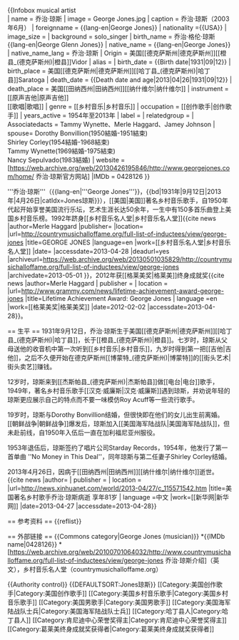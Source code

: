 {{Infobox musical artist  
| name                = 乔治·琼斯
| image               = George Jones.jpg
| caption             = 乔治·琼斯（2003年6月）
| foreignname             = {{lang-en|George Jones}}
| nationality           ={{USA}}
| image_size          =
| background          = solo_singer
| birth_name          = 乔治·格伦·琼斯<br>{{lang-en|George Glenn Jones}}
| native_name      = {{lang-en|George Jones}}
| native_name_lang = 乔治·琼斯
| Origin          = 美国[[德克萨斯州|德克萨斯州]][[橙县_(德克萨斯州)|橙县]]Vidor
| alias               =
| birth_date          = {{Birth date|1931|09|12}}
| birth_place         = 美国[[德克萨斯州|德克萨斯州]][[哈丁县_(德克萨斯州)|哈丁县]]Saratoga
| death_date          = {{Death date and age|2013|04|26|1931|09|12}}
| death_place         = 美国[[田纳西州|田纳西州]][[纳什维尔|纳什维尔]]
| instrument          = [[原声吉他|原声吉他]]<br>[[歌唱|歌唱]]
| genre               = [[乡村音乐|乡村音乐]]
| occupation          = [[创作歌手|创作歌手]]
| years_active        = 1954年至2013年
| label               = 
| relatedgroup            = 
| Associatedacts     = Tammy Wynette、Merle Haggard、Jamey Johnson
| spouse= Dorothy Bonvillion(1950結婚-1951結束)<br>Shirley Corley(1954結婚-1968結束)<br>Tammy Wynette(1969結婚-1975結束)<br>Nancy Sepulvado(1983結婚)
| website             = [https://web.archive.org/web/20130426195846/http://www.georgejones.com/home/ 乔治·琼斯官方网站]
|IMDb = 0428126
}}

'''乔治·琼斯'''（{{lang-en|'''George Jones'''}}，{{bd|1931年|9月12日|2013年|4月26日|catIdx=Jones琼斯}}），[[美国|美国]]著名乡村音乐歌手，自1950年代起开始享誉美国流行乐坛，艺术生涯长达50余年，一生中有150多首乐曲登上美国乡村音乐榜。1992年跻身[[乡村音乐名人堂|乡村音乐名人堂]]<ref>{{cite news |author=Merle Haggard |publisher= |location= |url=http://countrymusichalloffame.org/full-list-of-inductees/view/george-jones |title=GEORGE JONES |language=en |work=[[乡村音乐名人堂|乡村音乐名人堂]] |date= |accessdate=2013-04-28 |deadurl=yes |archiveurl=https://web.archive.org/web/20130501035829/http://countrymusichalloffame.org/full-list-of-inductees/view/george-jones |archivedate=2013-05-01 }}</ref>，2012年获[[格莱美奖|格莱美]]终身成就奖<ref>{{cite news |author=Merle Haggard | publisher = | location = |url=http://www.grammy.com/news/lifetime-achievement-award-george-jones |title=Lifetime Achievement Award: George Jones | language =en |work=[[格莱美奖|格莱美奖]] |date=2012-02-02 |accessdate=2013-04-28}}</ref>。

== 生平 ==
1931年9月12日，乔治·琼斯生于美国[[德克萨斯州|德克萨斯州]][[哈丁县_(德克萨斯州)|哈丁县]]，长于[[橙县_(德克萨斯州)|橙县]]。七岁时，琼斯从父母送他的收音机中第一次听到[[乡村音乐|乡村音乐]]，九岁时得到第一把[[吉他|吉他]]，之后不久便开始在德克萨斯州[[博蒙特_(德克萨斯州)|博蒙特]]的[[街头艺术|街头卖艺]]赚钱。

12岁时，琼斯来到[[杰斯帕县_(德克萨斯州)|杰斯帕县]]做[[电台|电台]]歌手，1949年，著名乡村音乐歌手[[汉克·威廉斯|汉克·威廉斯]]遇到琼斯，并劝说年轻的琼斯更应展示自己的特点而不要一味模仿Roy Acuff等一些流行歌手。

19岁时，琼斯与Dorothy Bonvillion结婚，但很快即在他们的女儿出生前离婚。[[朝鲜战争|朝鲜战争]]爆发后，琼斯加入[[美国海军陆战队|美国海军陆战队]]，但未赴前线，自1950年入伍后一直在加利福尼亚州服役。

1953年退伍后，琼斯签约了唱片公司Starday Records，1954年，他发行了第一首单曲 ''No Money in This Deal''，同年琼斯与第二任妻子Shirley Corley结婚。

2013年4月26日，因病于[[田纳西州|田纳西州]][[纳什维尔|纳什维尔]]逝世。<ref>{{cite news |author= | publisher = | location = |url=http://news.xinhuanet.com/world/2013-04/27/c_115571542.htm |title=美国著名乡村歌手乔治·琼斯病逝 享年81岁 | language =中文 |work=[[新华网|新华网]] |date=2013-04-27 |accessdate=2013-04-28}}</ref>

== 参考资料 ==
{{reflist}}

== 外部链接 ==
{{Commons category|George Jones (musician)}}
*{{IMDb name|0428126}}
*[https://web.archive.org/web/20100701064032/http://www.countrymusichalloffame.org/full-list-of-inductees/view/george-jones 乔治·琼斯介绍]（英文），乡村音乐名人堂（countrymusichalloffame.org）

{{Authority control}}
{{DEFAULTSORT:Jones琼斯}}
[[Category:美国创作歌手|Category:美国创作歌手]]
[[Category:美国乡村音乐歌手|Category:美国乡村音乐歌手]]
[[Category:美国男歌手|Category:美国男歌手]]
[[Category:美国海军陆战队士兵|Category:美国海军陆战队士兵]]
[[Category:哈丁县人|Category:哈丁县人]]
[[Category:肯尼迪中心荣誉奖得主|Category:肯尼迪中心荣誉奖得主]]
[[Category:葛莱美终身成就奖获得者|Category:葛莱美终身成就奖获得者]]